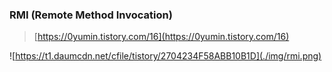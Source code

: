 ### RMI (Remote Method Invocation)
> [https://0yumin.tistory.com/16](https://0yumin.tistory.com/16)

![https://t1.daumcdn.net/cfile/tistory/2704234F58ABB10B1D](./img/rmi.png)